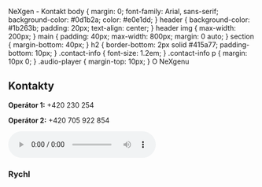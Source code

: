 NeXgen - Kontakt body { margin: 0; font-family: Arial, sans-serif; background-color: #0d1b2a; color: #e0e1dd; } header { background-color: #1b263b; padding: 20px; text-align: center; } header img { max-width: 200px; } main { padding: 40px; max-width: 800px; margin: 0 auto; } section { margin-bottom: 40px; } h2 { border-bottom: 2px solid #415a77; padding-bottom: 10px; } .contact-info { font-size: 1.2em; } .contact-info p { margin: 10px 0; } .audio-player { margin-top: 10px; } O NeXgenu 
<section>
  <h2>Kontakty</h2>
  <div class="contact-info">
    <p><strong>Operátor 1:</strong> +420 230 254</p>
    <p><strong>Operátor 2:</strong> +420 705 922 854</p>
  </div>
  <div class="audio-player">
    <audio controls>
      <source src="waiting-music.mp3" type="audio/mpeg">
    </audio>
  </div>

  <h3>Rychl
